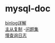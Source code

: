 # mysql-doc
[binlog详解](https://github.com/BooksCup/mysql-doc/blob/master/mysql-distributed-cluster/doc/binlog%E8%AF%A6%E8%A7%A3.md)  
[主从复制](https://github.com/BooksCup/mysql-doc/blob/master/mysql-distributed-cluster/doc/%E4%B8%BB%E4%BB%8E%E5%A4%8D%E5%88%B6.md)
-[问题集](https://github.com/BooksCup/mysql-doc/blob/master/mysql-distributed-cluster/doc/%E4%B8%BB%E4%BB%8E%E5%A4%8D%E5%88%B6%E9%97%AE%E9%A2%98%E9%9B%86.md)  
[慢查询日志](https://github.com/BooksCup/mysql-doc/blob/master/mysql-distributed-cluster/doc/%E6%85%A2%E6%9F%A5%E8%AF%A2%E6%97%A5%E5%BF%97.md)  